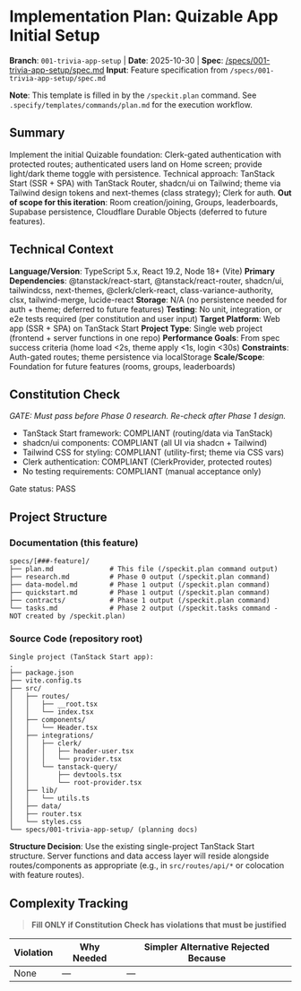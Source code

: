 # Implementation Plan: Quizable App Initial Setup

**Branch**: `001-trivia-app-setup` | **Date**: 2025-10-30 | **Spec**: [/specs/001-trivia-app-setup/spec.md](/specs/001-trivia-app-setup/spec.md)
**Input**: Feature specification from `/specs/001-trivia-app-setup/spec.md`

**Note**: This template is filled in by the `/speckit.plan` command. See `.specify/templates/commands/plan.md` for the execution workflow.

## Summary

Implement the initial Quizable foundation: Clerk-gated authentication with protected routes; authenticated users land on Home screen; provide light/dark theme toggle with persistence. Technical approach: TanStack Start (SSR + SPA) with TanStack Router, shadcn/ui on Tailwind; theme via Tailwind design tokens and next-themes (class strategy); Clerk for auth. **Out of scope for this iteration**: Room creation/joining, Groups, leaderboards, Supabase persistence, Cloudflare Durable Objects (deferred to future features).

## Technical Context

<!--
  ACTION REQUIRED: Replace the content in this section with the technical details
  for the project. The structure here is presented in advisory capacity to guide
  the iteration process.
-->

**Language/Version**: TypeScript 5.x, React 19.2, Node 18+ (Vite)
**Primary Dependencies**: @tanstack/react-start, @tanstack/react-router, shadcn/ui, tailwindcss, next-themes, @clerk/clerk-react, class-variance-authority, clsx, tailwind-merge, lucide-react
**Storage**: N/A (no persistence needed for auth + theme; deferred to future features)
**Testing**: No unit, integration, or e2e tests required (per constitution and user input)
**Target Platform**: Web app (SSR + SPA) on TanStack Start
**Project Type**: Single web project (frontend + server functions in one repo)
**Performance Goals**: From spec success criteria (home load <2s, theme apply <1s, login <30s)
**Constraints**: Auth-gated routes; theme persistence via localStorage
**Scale/Scope**: Foundation for future features (rooms, groups, leaderboards)

## Constitution Check

*GATE: Must pass before Phase 0 research. Re-check after Phase 1 design.*

- TanStack Start framework: COMPLIANT (routing/data via TanStack)
- shadcn/ui components: COMPLIANT (all UI via shadcn + Tailwind)
- Tailwind CSS for styling: COMPLIANT (utility-first; theme via CSS vars)
- Clerk authentication: COMPLIANT (ClerkProvider, protected routes)
- No testing requirements: COMPLIANT (manual acceptance only)

Gate status: PASS

## Project Structure

### Documentation (this feature)

```text
specs/[###-feature]/
├── plan.md              # This file (/speckit.plan command output)
├── research.md          # Phase 0 output (/speckit.plan command)
├── data-model.md        # Phase 1 output (/speckit.plan command)
├── quickstart.md        # Phase 1 output (/speckit.plan command)
├── contracts/           # Phase 1 output (/speckit.plan command)
└── tasks.md             # Phase 2 output (/speckit.tasks command - NOT created by /speckit.plan)
```

### Source Code (repository root)
<!--
  ACTION REQUIRED: Replace the placeholder tree below with the concrete layout
  for this feature. Delete unused options and expand the chosen structure with
  real paths (e.g., apps/admin, packages/something). The delivered plan must
  not include Option labels.
-->

```text
Single project (TanStack Start app):
.
├── package.json
├── vite.config.ts
├── src/
│   ├── routes/
│   │   ├── __root.tsx
│   │   └── index.tsx
│   ├── components/
│   │   └── Header.tsx
│   ├── integrations/
│   │   ├── clerk/
│   │   │   ├── header-user.tsx
│   │   │   └── provider.tsx
│   │   └── tanstack-query/
│   │       ├── devtools.tsx
│   │       └── root-provider.tsx
│   ├── lib/
│   │   └── utils.ts
│   ├── data/
│   ├── router.tsx
│   └── styles.css
└── specs/001-trivia-app-setup/ (planning docs)
```

**Structure Decision**: Use the existing single-project TanStack Start structure. Server functions and data access layer will reside alongside routes/components as appropriate (e.g., in `src/routes/api/*` or colocation with feature routes).

## Complexity Tracking

> **Fill ONLY if Constitution Check has violations that must be justified**

| Violation | Why Needed | Simpler Alternative Rejected Because |
|-----------|------------|-------------------------------------|
| None | — | — |
